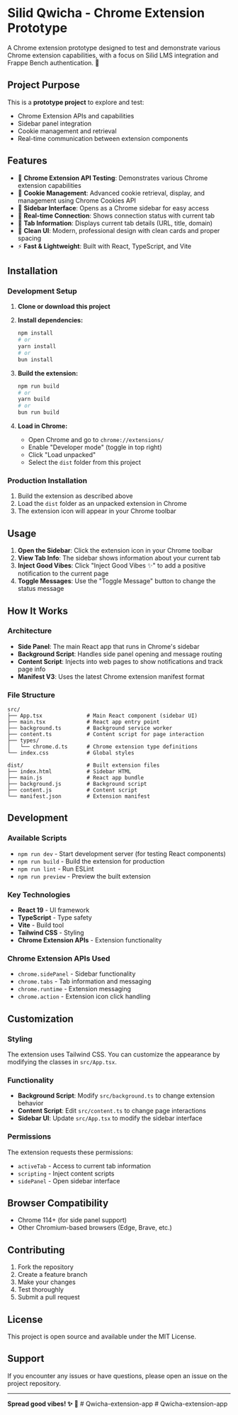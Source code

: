 # Silid Qwicha - Chrome Extension Prototype

A Chrome extension prototype designed to test and demonstrate various Chrome extension capabilities, with a focus on Silid LMS integration and Frappe Bench authentication. 🧪

## Project Purpose

This is a **prototype project** to explore and test:

-   Chrome Extension APIs and capabilities
-   Sidebar panel integration
-   Cookie management and retrieval
-   Real-time communication between extension components

## Features

-   🧪 **Chrome Extension API Testing**: Demonstrates various Chrome extension capabilities
-   🍪 **Cookie Management**: Advanced cookie retrieval, display, and management using Chrome Cookies API
-   🎯 **Sidebar Interface**: Opens as a Chrome sidebar for easy access
-   🔗 **Real-time Connection**: Shows connection status with current tab
-   📱 **Tab Information**: Displays current tab details (URL, title, domain)
-   🎨 **Clean UI**: Modern, professional design with clean cards and proper spacing
-   ⚡ **Fast & Lightweight**: Built with React, TypeScript, and Vite

## Installation

### Development Setup

1. **Clone or download this project**
2. **Install dependencies:**

    ```bash
    npm install
    # or
    yarn install
    # or
    bun install
    ```

3. **Build the extension:**

    ```bash
    npm run build
    # or
    yarn build
    # or
    bun run build
    ```

4. **Load in Chrome:**
    - Open Chrome and go to `chrome://extensions/`
    - Enable "Developer mode" (toggle in top right)
    - Click "Load unpacked"
    - Select the `dist` folder from this project

### Production Installation

1. Build the extension as described above
2. Load the `dist` folder as an unpacked extension in Chrome
3. The extension icon will appear in your Chrome toolbar

## Usage

1. **Open the Sidebar**: Click the extension icon in your Chrome toolbar
2. **View Tab Info**: The sidebar shows information about your current tab
3. **Inject Good Vibes**: Click "Inject Good Vibes ✨" to add a positive notification to the current page
4. **Toggle Messages**: Use the "Toggle Message" button to change the status message

## How It Works

### Architecture

-   **Side Panel**: The main React app that runs in Chrome's sidebar
-   **Background Script**: Handles side panel opening and message routing
-   **Content Script**: Injects into web pages to show notifications and track page info
-   **Manifest V3**: Uses the latest Chrome extension manifest format

### File Structure

```
src/
├── App.tsx              # Main React component (sidebar UI)
├── main.tsx             # React app entry point
├── background.ts        # Background service worker
├── content.ts           # Content script for page interaction
├── types/
│   └── chrome.d.ts      # Chrome extension type definitions
└── index.css            # Global styles

dist/                    # Built extension files
├── index.html           # Sidebar HTML
├── main.js              # React app bundle
├── background.js        # Background script
├── content.js           # Content script
└── manifest.json        # Extension manifest
```

## Development

### Available Scripts

-   `npm run dev` - Start development server (for testing React components)
-   `npm run build` - Build the extension for production
-   `npm run lint` - Run ESLint
-   `npm run preview` - Preview the built extension

### Key Technologies

-   **React 19** - UI framework
-   **TypeScript** - Type safety
-   **Vite** - Build tool
-   **Tailwind CSS** - Styling
-   **Chrome Extension APIs** - Extension functionality

### Chrome Extension APIs Used

-   `chrome.sidePanel` - Sidebar functionality
-   `chrome.tabs` - Tab information and messaging
-   `chrome.runtime` - Extension messaging
-   `chrome.action` - Extension icon click handling

## Customization

### Styling

The extension uses Tailwind CSS. You can customize the appearance by modifying the classes in `src/App.tsx`.

### Functionality

-   **Background Script**: Modify `src/background.ts` to change extension behavior
-   **Content Script**: Edit `src/content.ts` to change page interactions
-   **Sidebar UI**: Update `src/App.tsx` to modify the sidebar interface

### Permissions

The extension requests these permissions:

-   `activeTab` - Access to current tab information
-   `scripting` - Inject content scripts
-   `sidePanel` - Open sidebar interface

## Browser Compatibility

-   Chrome 114+ (for side panel support)
-   Other Chromium-based browsers (Edge, Brave, etc.)

## Contributing

1. Fork the repository
2. Create a feature branch
3. Make your changes
4. Test thoroughly
5. Submit a pull request

## License

This project is open source and available under the MIT License.

## Support

If you encounter any issues or have questions, please open an issue on the project repository.

---

**Spread good vibes! ✨** 🌈
#   Q w i c h a - e x t e n s i o n - a p p  
 #   Q w i c h a - e x t e n s i o n - a p p  
 